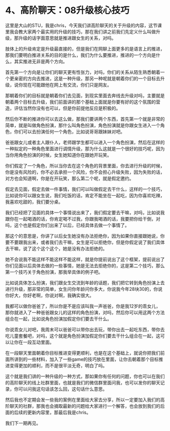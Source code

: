 # 4、高阶聊天：08升级核心技巧

这里是大山的STU，我是chris，今天我们讲高阶聊天的关于升级的内容，这节课里我会教大家两个最实用的升级的技巧，那在我们讲之前我们先定义什么叫做升级，那升级的话字面意思就是推进跟女生的关系，对吗。

肢体上的升级肯定是升级最直接的，但是我们在网聊上面更多的是语言上的推进，那我们要明白推进关系的目的是什么，我们为什么要推进，推进的一个方向是什么，其实推进无非是两个方向。

首先第一个方向是让你们的聊天更有性张力，对吗，你们的关系从陌生熟悉朝着一个更亲密的方向去推进，这是一种升级，那另一种呢就是朝着你们的一个目标去升级，说你现在可能跟他在网上有交流，你们只是网友。

那朝着你们的目标就是朝着你们去见面，到现实里面去奔线去升级对吗，主要就是朝着两个目标去升级，我们前面讲的那个基础上面就是你要有好的这个氛围的营造，评估当然你没有也可以，但是你前提他反应是积极的。

然后你不断的推进你可以去这么做，那我们要讲两个东西，首先第一个就是非常的简单，就是叫做角色扮演，那什么叫角色扮演，角色扮演就是你跟女生进入一个角色，你们可以去扮演任何一个角色，比如说哥哥跟妹妹对吧。

爸爸跟女儿或者主人跟仆人，老师跟学生都可以进入一个角色扮演，然后在这样的一种拟定的一种角色里面进行调情升级，那为什么这就是一个很好的技巧呢，因为当你用角色扮演的时候，女生她知道你在跟她开玩笑。

你们假定了一个角色，所以当你去在这个角色的背景里面，你去进行升级的时候，你是没有风险的，你不必去承担一个风险，你不会担心升级失败，因为失败的话，对方也会知道啊，你是在开玩笑，那么第二个呢，就是假定邀约。

假定去见面，假定去做一件事情，我们可以叫做假定去干什么，这样的一个技巧，比如说你可以跟女生说，我们吃饭的话，肯定不能坐在一起吃，因为你喜欢吃辣，我喜欢吃甜的，我们要分桌。

我们已经把了见面的具体一个事情说出来了，我们假定要去干嘛，对吗，比如说我跟你在一起喝酒的话，你肯定喝不过我，你跟我喝酒的话，我要把你给干倒，对吗，这个也是假定你们出来了以后，已经具体去做一个事情了。

那这个的意思是，你讲了以后女生她没有办法拒绝你，因为如果你直接跟她说，你要不要跟我出来，或者我们去干嘛，女生是可以拒绝你，但是你假定说了我们具体去干嘛，说了这个这个这个，她是没有办法拒绝的。

她不会说我不能这样不能这样不能这样，就是你提前说出了这个框架，提前说出了你们见面以后具体去做的一些事情，她是无法去拒绝你的，这是第二个技巧，那么第一个技巧关于角色扮演，那我举具体的例子吧。

比如说具体怎么扮演，我们跟女生交流到年龄的话题，我们把它转到角色扮演上去进行升级，那非常的简单，女生问你年龄问你多大，你说我今年28块30的，你说你好大，你好老啊，你说对啊，我确实很大。

我都可以做你爸爸了，所以你是不是应该叫我一声爸爸，你是我12岁的乖女儿，那你就进入了一种爸爸跟女儿的这样的角色扮演，对吗，然后你可以用这两个方法组合在一起，比如说角色扮演加假定你们要去干什么。

你说乖女儿对吧，我周末可以爸爸可以带你出去玩，带你出去一起吃东西，带你去吃儿童套餐吧，对吗，这个就是角色扮演加假定你们要去干什么组合在一起，这可以让你在一段互动里面。

在一段聊天里面朝着你目标推进变得更顺利，也是在这个基础上，就说你把我们前面所讲到的一些材料，加入了一些game的技巧放在里面，让你去朝着那个目标推进变得更加的顺利，而不是很平淡无奇，明白了吗。

这个就是我们讲的一种升级的一种方式，那如果你有任何的问题，你也可以在我们的高阶聊天的线上社群里面，也就是我们的微信群里面问我，也可以发你的聊天记录，你可以问我这句话该怎么回，这句话什么意思。

然后我也不定期会发一些我的案例在里面给大家去分享，所以一定要加入我们的高阶聊天的社群，那我也会摘取最新的问题给大家进行一个解答，也会放到我们的后面的后续的更新内容里，那最后我是chris。

我们下一期再见。